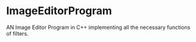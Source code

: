 # ImageEditorProgram
AN Image Editor Program in C++ implementing all the necessary functions of filters.
